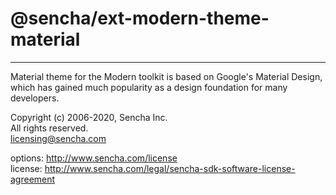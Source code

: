 # @sencha/ext-modern-theme-material
--------------------------------------------------------

Material theme for the Modern toolkit is based on Google's Material Design, which has gained much popularity as a design foundation for many developers.  
 
Copyright (c) 2006-2020, Sencha Inc.  
All rights reserved.  
licensing@sencha.com  
  
options: http://www.sencha.com/license  
license: http://www.sencha.com/legal/sencha-sdk-software-license-agreement